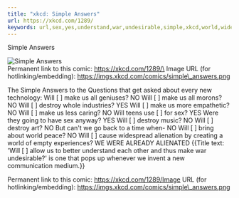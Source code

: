 ```yaml
---
title: "xkcd: Simple Answers"
url: https://xkcd.com/1289/
keywords: url,sex,yes,understand,war,undesirable,simple,xkcd,world,widespread,destroy,answers
---
```

Simple Answers

![Simple Answers](//imgs.xkcd.com/comics/simple_answers.png "'Will [     ] allow us to better understand each other and thus make war undesirable?' is one that pops up whenever we invent a new communication medium.")\
Permanent link to this comic: https://xkcd.com/1289/\
Image URL (for hotlinking/embedding): https://imgs.xkcd.com/comics/simple\_answers.png

The Simple Answers to the Questions that get asked about every new technology: Will \[ \] make us all geniuses? NO Will \[ \] make us all morons? NO Will \[ \] destroy whole industries? YES Will \[ \] make us more empathetic? NO Will \[ \] make us less caring? NO Will teens use \[ \] for sex? YES Were they going to have sex anyway? YES Will \[ \] destroy music? NO Will \[ \] destroy art? NO But can\'t we go back to a time when- NO Will \[ \] bring about world peace? NO Will \[ \] cause widespread alienation by creating a world of empty experiences? WE WERE ALREADY ALIENATED {{Title text: \'Will \[ \] allow us to better understand each other and thus make war undesirable?\' is one that pops up whenever we invent a new communication medium.}}

Permanent link to this comic: https://xkcd.com/1289/Image URL (for hotlinking/embedding): https://imgs.xkcd.com/comics/simple\_answers.png
